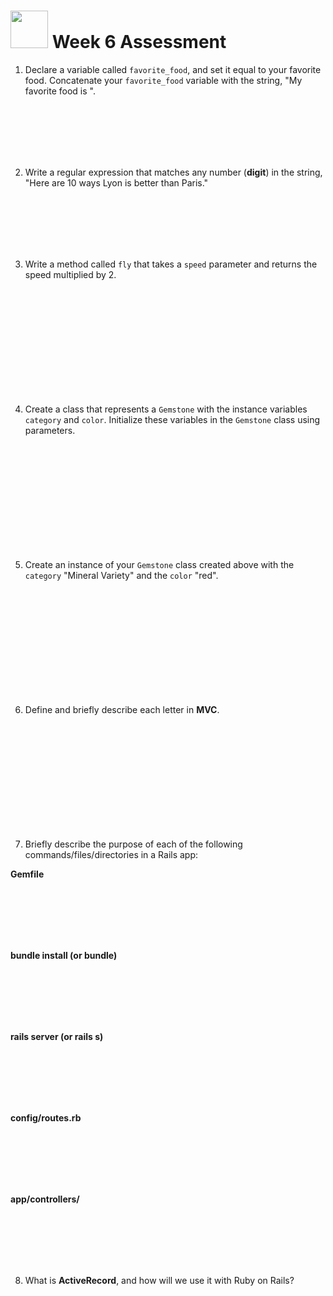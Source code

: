 # <img src="https://cloud.githubusercontent.com/assets/7833470/10899314/63829980-8188-11e5-8cdd-4ded5bcb6e36.png" height="60"> Week 6 Assessment

1. Declare a variable called `favorite_food`, and set it equal to your favorite food. Concatenate your `favorite_food` variable with the string, "My favorite food is ".

  <br>
  <br>
  <br>
  <br>
  <br>

2. Write a regular expression that matches any number (**digit**) in the string, "Here are 10 ways Lyon is better than Paris."

  <br>
  <br>
  <br>
  <br>
  <br>

3. Write a method called `fly` that takes a `speed` parameter and returns the speed multiplied by 2.

  <br>
  <br>
  <br>
  <br>
  <br>
  <br>
  <br>
  <br>
  <br>
  <br>

4. Create a class that represents a `Gemstone` with the instance variables `category` and `color`. Initialize these variables in the `Gemstone` class using parameters.

  <br>
  <br>
  <br>
  <br>
  <br>
  <br>
  <br>
  <br>
  <br>
  <br>

5. Create an instance of your `Gemstone` class created above with the `category` "Mineral Variety" and the `color` "red".

  <br>
  <br>
  <br>
  <br>
  <br>
  <br>
  <br>
  <br>
  <br>
  <br>

6. Define and briefly describe each letter in **MVC**.

  <br>
  <br>
  <br>
  <br>
  <br>
  <br>
  <br>
  <br>
  <br>
  <br>

7. Briefly describe the purpose of each of the following commands/files/directories in a Rails app:

  **Gemfile**

  <br>
  <br>
  <br>
  <br>
  <br>

  **bundle install (or bundle)**

  <br>
  <br>
  <br>
  <br>
  <br>

  **rails server (or rails s)**

  <br>
  <br>
  <br>
  <br>
  <br>

  **config/routes.rb**

  <br>
  <br>
  <br>
  <br>
  <br>

  **app/controllers/**

  <br>
  <br>
  <br>
  <br>
  <br>

8. What is **ActiveRecord**, and how will we use it with Ruby on Rails?

  <br>
  <br>
  <br>
  <br>
  <br>
  <br>
  <br>
  <br>
  <br>
  <br>    
